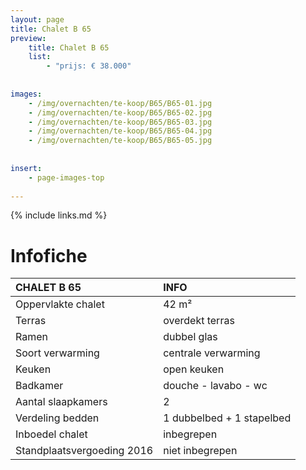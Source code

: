 ```yaml
---
layout: page
title: Chalet B 65
preview: 
    title: Chalet B 65
    list:
        - "prijs: € 38.000"
        
        
images:
    - /img/overnachten/te-koop/B65/B65-01.jpg
    - /img/overnachten/te-koop/B65/B65-02.jpg
    - /img/overnachten/te-koop/B65/B65-03.jpg
    - /img/overnachten/te-koop/B65/B65-04.jpg
    - /img/overnachten/te-koop/B65/B65-05.jpg
    
    
insert:
    - page-images-top
    
---
```


{% include links.md %}



# Infofiche 

CHALET B 65                 | INFO        | 
:---------------------------|:------------|
Oppervlakte chalet          |42 m²
Terras                      |overdekt terras  
Ramen                       |dubbel glas
Soort verwarming            |centrale verwarming
Keuken                      |open keuken
Badkamer                    |douche - lavabo - wc
Aantal slaapkamers          |2
Verdeling bedden            |1 dubbelbed + 1 stapelbed
Inboedel chalet             |inbegrepen
Standplaatsvergoeding 2016  |niet inbegrepen